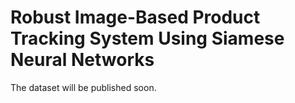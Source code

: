 # Robust Image-Based Product Tracking System Using Siamese Neural Networks

The dataset will be published soon.
